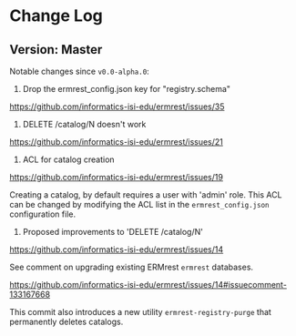 # Change Log

## Version: Master

Notable changes since `v0.0-alpha.0`:

1. Drop the ermrest_config.json key for "registry.schema"

 https://github.com/informatics-isi-edu/ermrest/issues/35

1. DELETE /catalog/N doesn't work

 https://github.com/informatics-isi-edu/ermrest/issues/21

1. ACL for catalog creation

 https://github.com/informatics-isi-edu/ermrest/issues/19

 Creating a catalog, by default requires a user with 'admin' role. This ACL can
 be changed by modifying the ACL list in the `ermrest_config.json`
 configuration file.

1. Proposed improvements to 'DELETE /catalog/N'

 https://github.com/informatics-isi-edu/ermrest/issues/14

 See comment on upgrading existing ERMrest `ermrest` databases.

 https://github.com/informatics-isi-edu/ermrest/issues/14#issuecomment-133167668

 This commit also introduces a new utility `ermrest-registry-purge` that
permanently deletes catalogs.
